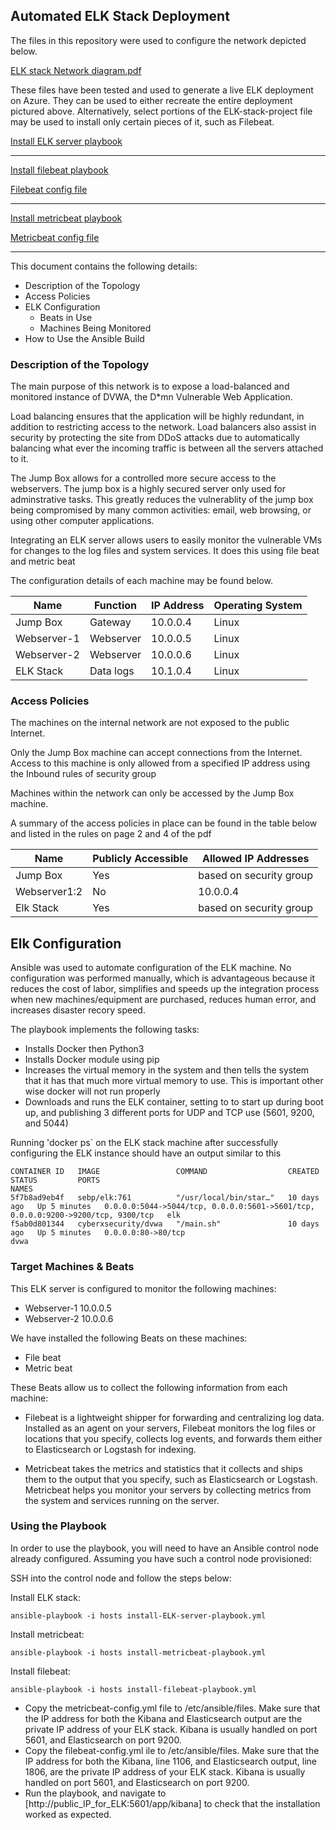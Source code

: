 ## Automated ELK Stack Deployment

The files in this repository were used to configure the network depicted below.

[ELK stack Network diagram.pdf](Network.w_.ELK.stack.drawio.pdf)

These files have been tested and used to generate a live ELK deployment on Azure. They can be used to either recreate the entire deployment pictured above. Alternatively, select portions of the ELK-stack-project file may be used to install only certain pieces of it, such as Filebeat.

[Install ELK server playbook](install-ELK-server-playbook.yml)

___
[Install filebeat playbook](install-filebeat-playbook.yml)

[Filebeat config file](filebeat-config.yml)

____
[Install metricbeat playbook](install-metricbeat-playbook.yml)

[Metricbeat config file](metricbeat-config.yml)
____
This document contains the following details:
- Description of the Topology
- Access Policies
- ELK Configuration
  - Beats in Use
  - Machines Being Monitored
- How to Use the Ansible Build


### Description of the Topology

The main purpose of this network is to expose a load-balanced and monitored instance of DVWA, the D*mn Vulnerable Web Application.

Load balancing ensures that the application will be highly redundant, in addition to restricting access to the network.  Load balancers also assist in security by protecting the site from DDoS attacks due to automatically balancing what ever the incoming traffic is between all the servers attached to it.

The Jump Box allows for a controlled more secure access to the webservers.  The jump box is a highly secured server only used for adminstrative tasks.  This greatly reduces the vulnerablity of the jump box being compromised by many common activities: email, web browsing, or using other computer applications.

Integrating an ELK server allows users to easily monitor the vulnerable VMs for changes to the log files and system services.  It does this using file beat and metric beat

The configuration details of each machine may be found below.

| Name            | Function  | IP Address | Operating System |
|-----------------|---------- |------------|------------------|
| Jump Box        | Gateway   | 10.0.0.4   | Linux            |
| Webserver-1     | Webserver | 10.0.0.5   | Linux            |
| Webserver-2     | Webserver | 10.0.0.6   | Linux            |
| ELK Stack       | Data logs | 10.1.0.4   | Linux            |

### Access Policies

The machines on the internal network are not exposed to the public Internet.

Only the Jump Box machine can accept connections from the Internet. Access to this machine is only allowed from a specified IP address using the Inbound rules of security group

Machines within the network can only be accessed by the Jump Box machine.

A summary of the access policies in place can be found in the table below and listed in the rules on page 2 and 4 of the pdf

| Name         | Publicly Accessible | Allowed IP Addresses     |
|--------------|---------------------|--------------------------|
| Jump Box     | Yes                 | based on security group  |
| Webserver1:2 | No                  | 10.0.0.4                 |
| Elk Stack    | Yes                 | based on security group  |

## Elk Configuration

Ansible was used to automate configuration of the ELK machine. No configuration was performed manually, which is advantageous because it reduces the cost of labor, simplifies and speeds up the integration process when new machines/equipment are purchased, reduces human error, and increases disaster recory speed.

The playbook implements the following tasks:
- Installs Docker then Python3
- Installs Docker module using pip
- Increases the virtual memory in the system and then tells the system that it has that much more virtual memory to use.   This is important other wise docker will not run properly
- Downloads and runs the ELK container, setting to to start up during boot up, and publishing 3 different ports for UDP and TCP use (5601, 9200, and 5044)

Running 'docker ps` on the ELK stack machine after successfully configuring the ELK instance should have an output similar to this
```
CONTAINER ID   IMAGE                 COMMAND                  CREATED       STATUS         PORTS                                                                             NAMES
5f7b8ad9eb4f   sebp/elk:761          "/usr/local/bin/star…"   10 days ago   Up 5 minutes   0.0.0.0:5044->5044/tcp, 0.0.0.0:5601->5601/tcp, 0.0.0.0:9200->9200/tcp, 9300/tcp   elk
f5ab0d801344   cyberxsecurity/dvwa   "/main.sh"               10 days ago   Up 5 minutes   0.0.0.0:80->80/tcp                                                                 dvwa
```

### Target Machines & Beats
This ELK server is configured to monitor the following machines:
- Webserver-1 10.0.0.5
- Webserver-2 10.0.0.6

We have installed the following Beats on these machines:
- File beat
- Metric beat

These Beats allow us to collect the following information from each machine:

- Filebeat is a lightweight shipper for forwarding and centralizing log data. Installed as an agent on your servers, Filebeat monitors the log files or locations that you specify, collects log events, and forwards them either to Elasticsearch or Logstash for indexing.

- Metricbeat takes the metrics and statistics that it collects and ships them to the output that you specify, such as Elasticsearch or Logstash. Metricbeat helps you monitor your servers by collecting metrics from the system and services running on the server.

### Using the Playbook
In order to use the playbook, you will need to have an Ansible control node already configured. Assuming you have such a control node provisioned:

SSH into the control node and follow the steps below:

Install ELK stack:

    ansible-playbook -i hosts install-ELK-server-playbook.yml

Install metricbeat:

    ansible-playbook -i hosts install-metricbeat-playbook.yml

Install filebeat:

    ansible-playbook -i hosts install-filebeat-playbook.yml

- Copy the metricbeat-config.yml file to /etc/ansible/files.  Make sure that the IP address for both the Kibana and Elasticsearch output are the private IP address of your ELK stack.  Kibana is usually handled on port 5601, and Elasticsearch on port 9200.
- Copy the filebeat-config.yml ile to /etc/ansible/files. Make sure that the IP address for both the Kibana, line 1106, and Elasticsearch output, line 1806, are the private IP address of your ELK stack. Kibana is usually handled on port 5601, and Elasticsearch on port 9200.
- Run the playbook, and navigate to [http://public_IP_for_ELK:5601/app/kibana] to check that the installation worked as expected.
